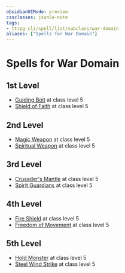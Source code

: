 ```yaml
---
obsidianUIMode: preview
cssclasses: json5e-note
tags:
- ttrpg-cli/spell/list/subclass/war-domain
aliases: ["Spells for War Domain"]
---
```

# Spells for War Domain

## 1st Level

- [Guiding Bolt](3-Mechanics/CLI/spells/guiding-bolt-xphb.md "XPHB") at class level 5
- [Shield of Faith](3-Mechanics/CLI/spells/shield-of-faith-xphb.md "XPHB") at class level 5

## 2nd Level

- [Magic Weapon](3-Mechanics/CLI/spells/magic-weapon-xphb.md "XPHB") at class level 5
- [Spiritual Weapon](3-Mechanics/CLI/spells/spiritual-weapon-xphb.md "XPHB") at class level 5

## 3rd Level

- [Crusader's Mantle](3-Mechanics/CLI/spells/crusaders-mantle-xphb.md "XPHB") at class level 5
- [Spirit Guardians](3-Mechanics/CLI/spells/spirit-guardians-xphb.md "XPHB") at class level 5

## 4th Level

- [Fire Shield](3-Mechanics/CLI/spells/fire-shield-xphb.md "XPHB") at class level 5
- [Freedom of Movement](3-Mechanics/CLI/spells/freedom-of-movement-xphb.md "XPHB") at class level 5

## 5th Level

- [Hold Monster](3-Mechanics/CLI/spells/hold-monster-xphb.md "XPHB") at class level 5
- [Steel Wind Strike](3-Mechanics/CLI/spells/steel-wind-strike-xphb.md "XPHB") at class level 5